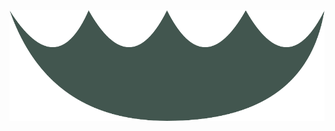 <html>
  <head>
      <meta charset="UTF-8">
      <meta name="viewport" content="width=device-width, initial-scale=1.0">
  </head>
  <body>
      <img src="./api_회전.png"/>
  </body>
</html>

<!-- <img src="https://capsule-render.vercel.app/api?type=egg&color=auto&height=300&section=header&text=this%20place%20owner%20it's%20me&fontSize=55&animation=fadeIn&fontAlignY=38&desc=%20&descAlignY=51&descAlign=62"
    style = "transform: rotate(180deg);"/>
-->
